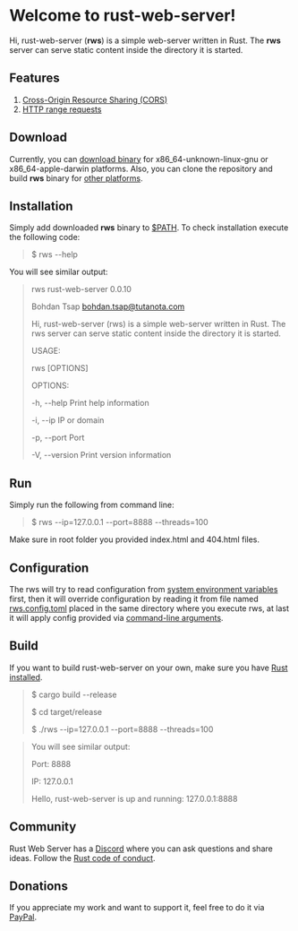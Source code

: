 # Welcome to rust-web-server!

Hi, rust-web-server (**rws**) is a simple web-server written in Rust. The **rws** server can serve static content inside the directory it is started.

## Features
1. [Cross-Origin Resource Sharing (CORS)](https://developer.mozilla.org/en-US/docs/Web/HTTP/CORS)
2. [HTTP range requests](https://developer.mozilla.org/en-US/docs/Web/HTTP/Range_requests)

## Download
Currently, you can [download binary](https://github.com/bohdaq/rust-web-server/releases) for x86_64-unknown-linux-gnu or x86_64-apple-darwin platforms. Also, you can clone the repository and build **rws** binary for [other platforms](https://doc.rust-lang.org/nightly/rustc/platform-support.html).

## Installation
Simply add downloaded **rws** binary to [$PATH](https://en.wikipedia.org/wiki/PATH_%28variable%29). To check installation execute the following code:

> $ rws --help
 
You will see similar output:

> rws rust-web-server 0.0.10
> 
> Bohdan Tsap <bohdan.tsap@tutanota.com>
> 
> Hi, rust-web-server (rws) is a simple web-server written in Rust. The rws server can serve static
> content inside the directory it is started.
>
> USAGE:
> 
> rws [OPTIONS]
> 
>
> OPTIONS:
> 
> -h, --help                 Print help information
> 
> -i, --ip <ip>              IP or domain
> 
> -p, --port <port>          Port
> 
> -V, --version              Print version information

## Run
Simply run the following from command line:

> $ rws --ip=127.0.0.1 --port=8888 --threads=100

Make sure in root folder you provided index.html and 404.html files.

## Configuration

The rws will try to read configuration from [system environment variables](https://github.com/bohdaq/rust-web-server/blob/main/rws.variables) first, then it will override configuration by reading it from file named [rws.config.toml](https://github.com/bohdaq/rust-web-server/blob/main/rws.config.toml) placed in the same directory where you execute rws, at last it will apply config provided via [command-line arguments](https://github.com/bohdaq/rust-web-server/blob/main/rws.command_line).


## Build

If you want to build rust-web-server on your own, make sure you have [Rust installed](https://www.rust-lang.org/tools/install).

> $ cargo build --release
> 
> $ cd target/release
> 
> $ ./rws --ip=127.0.0.1 --port=8888 --threads=100

>You will see similar output:
>
>Port: 8888
>
>IP: 127.0.0.1
>
>Hello, rust-web-server is up and running: 127.0.0.1:8888


## Community
Rust Web Server has a [Discord](https://discord.gg/zaErjtr5Dm) where you can ask questions and share ideas. Follow the [Rust code of conduct](https://www.rust-lang.org/policies/code-of-conduct).

## Donations
If you appreciate my work and want to support it, feel free to do it via [PayPal](https://www.paypal.com/donate/?hosted_button_id=7J69SYZWSP6HJ).

